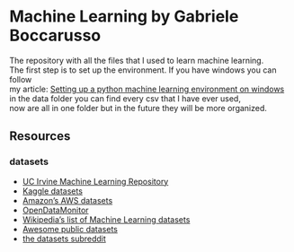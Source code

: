 # Machine Learning by Gabriele Boccarusso

The repository with all the files that I used to learn machine learning.
<br> The first step is to set up the environment. If you have windows you can follow
<br> my article: [Setting up a python machine learning environment on windows](https://dev.to/gabrieleboccarusso/setting-up-a-python-machine-learning-environment-on-windows-2hfi)
<br> in the data folder you can find every csv that I have ever used,
<br> now are all in one folder but in the future they will be more organized.

## Resources

### datasets

- [UC Irvine Machine Learning Repository](http://archive.ics.uci.edu/ml/index.php)
- [Kaggle datasets](https://www.kaggle.com/datasets)
- [Amazon’s AWS datasets](https://registry.opendata.aws/)
- [OpenDataMonitor](https://opendatamonitor.eu/frontend/web/index.php?r=dashboard%2Findex)
- [Wikipedia’s list of Machine Learning datasets](https://en.wikipedia.org/wiki/List_of_datasets_for_machine-learning_research)
- [Awesome public datasets](https://github.com/awesomedata/awesome-public-datasets)
- [the datasets subreddit](https://www.reddit.com/r/datasets/)